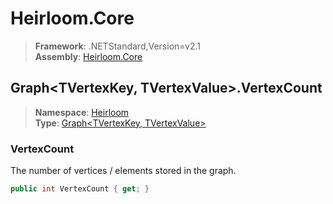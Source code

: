 # Heirloom.Core

> **Framework**: .NETStandard,Version=v2.1  
> **Assembly**: [Heirloom.Core][0]  

## Graph\<TVertexKey, TVertexValue>.VertexCount

> **Namespace**: [Heirloom][0]  
> **Type**: [Graph\<TVertexKey, TVertexValue>][1]  

### VertexCount

The number of vertices / elements stored in the graph.

```cs
public int VertexCount { get; }
```

[0]: ../../../Heirloom.Core.md
[1]: ../Graph[TVertexKey,TVertexValue].md
